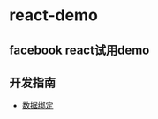 react-demo
==========

facebook react试用demo
-

开发指南
-

* [数据绑定](http://voidcanvas.com/react-tutorial-two-way-data-binding/)

